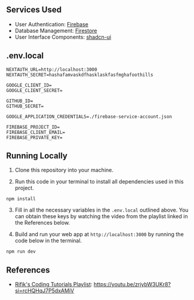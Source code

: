 ## Services Used

- User Authentication: [Firebase](https://firebase.google.com/docs/auth/)
- Database Management: [Firestore](https://firebase.google.com/docs/firestore/)
- User Interface Components: [shadcn-ui](https://ui.shadcn.com/)

## .env.local

```env
NEXTAUTH_URL=http://localhost:3000
NEXTAUTH_SECRET=hashafamvaskdfhasklaskfasfmghafoothills

GOOGLE_CLIENT_ID=
GOOGLE_CLIENT_SECRET=

GITHUB_ID=
GITHUB_SECRET=

GOOGLE_APPLICATION_CREDENTIALS=./firebase-service-account.json

FIREBASE_PROJECT_ID=
FIREBASE_CLIENT_EMAIL=
FIREBASE_PRIVATE_KEY=
```

## Running Locally

1. Clone this repository into your machine.

2. Run this code in your terminal to install all dependencies used in this project.
```shell
npm install
```
3. Fill in all the necessary variables in the `.env.local` outlined above. You can obtain these keys by watching the video from the playlist linked in the References below.  

4. Build and run your web app at `http://localhost:3000` by running the code below in the terminal.
```shell
npm run dev
```

## References

- [Rifik's Coding Tutorials Playlist](https://youtube.com/playlist?list=PLncPs6Oyr6mZ7r3qw1b4ukIgJTemJAu_X&si=v3OyYd4ly6qXcB9G): https://youtu.be/zrjybW3UKr8?si=rcHQHqJ7P5dxAMiV

